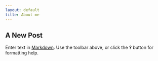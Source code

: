 ```yaml
---
layout: default
title: About me
---
```

## A New Post

Enter text in [Markdown](http://daringfireball.net/projects/markdown/). Use the toolbar above, or click the **?** button for formatting help.
